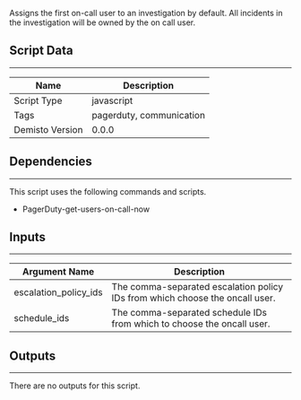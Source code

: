 Assigns the first on-call user to an investigation by default. All incidents in the investigation will be owned by the on call user.

## Script Data
---

| **Name** | **Description** |
| --- | --- |
| Script Type | javascript |
| Tags | pagerduty, communication |
| Demisto Version | 0.0.0 |

## Dependencies
---
This script uses the following commands and scripts.
* PagerDuty-get-users-on-call-now

## Inputs
---

| **Argument Name** | **Description** |
| --- | --- |
| escalation_policy_ids | The comma-separated escalation policy IDs from which choose the oncall user. |
| schedule_ids | The comma-separated schedule IDs from which to choose the oncall user. |

## Outputs
---
There are no outputs for this script.
